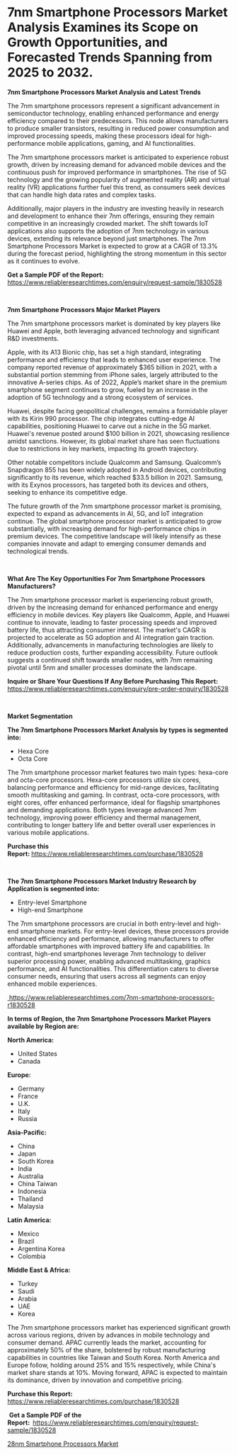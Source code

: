 <p><h1>7nm Smartphone Processors Market Analysis Examines its Scope on Growth Opportunities, and Forecasted Trends Spanning from 2025 to 2032.</h1></p><p><strong>7nm Smartphone Processors Market Analysis and Latest Trends</strong></p>
<p><p>The 7nm smartphone processors represent a significant advancement in semiconductor technology, enabling enhanced performance and energy efficiency compared to their predecessors. This node allows manufacturers to produce smaller transistors, resulting in reduced power consumption and improved processing speeds, making these processors ideal for high-performance mobile applications, gaming, and AI functionalities.</p><p>The 7nm smartphone processors market is anticipated to experience robust growth, driven by increasing demand for advanced mobile devices and the continuous push for improved performance in smartphones. The rise of 5G technology and the growing popularity of augmented reality (AR) and virtual reality (VR) applications further fuel this trend, as consumers seek devices that can handle high data rates and complex tasks.</p><p>Additionally, major players in the industry are investing heavily in research and development to enhance their 7nm offerings, ensuring they remain competitive in an increasingly crowded market. The shift towards IoT applications also supports the adoption of 7nm technology in various devices, extending its relevance beyond just smartphones. The 7nm Smartphone Processors Market is expected to grow at a CAGR of 13.3% during the forecast period, highlighting the strong momentum in this sector as it continues to evolve.</p></p>
<p><strong>Get a Sample PDF of the Report:&nbsp;</strong> <a href="https://www.reliableresearchtimes.com/enquiry/request-sample/1830528?utm_campaign=2189&utm_medium=2&utm_source=Github&utm_content=ia&utm_term=13022025&utm_id=7nm-smartphone-processors">https://www.reliableresearchtimes.com/enquiry/request-sample/1830528</a></p>
<p>&nbsp;</p>
<p><strong>7nm Smartphone Processors Major Market Players</strong></p>
<p><p>The 7nm smartphone processors market is dominated by key players like Huawei and Apple, both leveraging advanced technology and significant R&D investments. </p><p>Apple, with its A13 Bionic chip, has set a high standard, integrating performance and efficiency that leads to enhanced user experience. The company reported revenue of approximately $365 billion in 2021, with a substantial portion stemming from iPhone sales, largely attributed to the innovative A-series chips. As of 2022, Apple’s market share in the premium smartphone segment continues to grow, fueled by an increase in the adoption of 5G technology and a strong ecosystem of services.</p><p>Huawei, despite facing geopolitical challenges, remains a formidable player with its Kirin 990 processor. The chip integrates cutting-edge AI capabilities, positioning Huawei to carve out a niche in the 5G market. Huawei's revenue posted around $100 billion in 2021, showcasing resilience amidst sanctions. However, its global market share has seen fluctuations due to restrictions in key markets, impacting its growth trajectory.</p><p>Other notable competitors include Qualcomm and Samsung. Qualcomm’s Snapdragon 855 has been widely adopted in Android devices, contributing significantly to its revenue, which reached $33.5 billion in 2021. Samsung, with its Exynos processors, has targeted both its devices and others, seeking to enhance its competitive edge.</p><p>The future growth of the 7nm smartphone processor market is promising, expected to expand as advancements in AI, 5G, and IoT integration continue. The global smartphone processor market is anticipated to grow substantially, with increasing demand for high-performance chips in premium devices. The competitive landscape will likely intensify as these companies innovate and adapt to emerging consumer demands and technological trends.</p></p>
<p>&nbsp;</p>
<p><strong>What Are The Key Opportunities For 7nm Smartphone Processors Manufacturers?</strong></p>
<p><p>The 7nm smartphone processor market is experiencing robust growth, driven by the increasing demand for enhanced performance and energy efficiency in mobile devices. Key players like Qualcomm, Apple, and Huawei continue to innovate, leading to faster processing speeds and improved battery life, thus attracting consumer interest. The market's CAGR is projected to accelerate as 5G adoption and AI integration gain traction. Additionally, advancements in manufacturing technologies are likely to reduce production costs, further expanding accessibility. Future outlook suggests a continued shift towards smaller nodes, with 7nm remaining pivotal until 5nm and smaller processes dominate the landscape.</p></p>
<p><strong>Inquire or Share Your Questions If Any Before Purchasing This Report:</strong> <a href="https://www.reliableresearchtimes.com/enquiry/pre-order-enquiry/1830528?utm_campaign=2189&utm_medium=2&utm_source=Github&utm_content=ia&utm_term=13022025&utm_id=7nm-smartphone-processors">https://www.reliableresearchtimes.com/enquiry/pre-order-enquiry/1830528</a></p>
<p>&nbsp;</p>
<p><strong>Market Segmentation</strong></p>
<p><strong>The 7nm Smartphone Processors Market Analysis by types is segmented into:</strong></p>
<p><ul><li>Hexa Core</li><li>Octa Core</li></ul></p>
<p><p>The 7nm smartphone processor market features two main types: hexa-core and octa-core processors. Hexa-core processors utilize six cores, balancing performance and efficiency for mid-range devices, facilitating smooth multitasking and gaming. In contrast, octa-core processors, with eight cores, offer enhanced performance, ideal for flagship smartphones and demanding applications. Both types leverage advanced 7nm technology, improving power efficiency and thermal management, contributing to longer battery life and better overall user experiences in various mobile applications.</p></p>
<p><strong>Purchase this Report:&nbsp;</strong><a href="https://www.reliableresearchtimes.com/purchase/1830528?utm_campaign=2189&utm_medium=2&utm_source=Github&utm_content=ia&utm_term=13022025&utm_id=7nm-smartphone-processors">https://www.reliableresearchtimes.com/purchase/1830528</a></p>
<p>&nbsp;</p>
<p><strong>The 7nm Smartphone Processors Market Industry Research by Application is segmented into:</strong></p>
<p><ul><li>Entry-level Smartphone</li><li>High-end Smartphone</li></ul></p>
<p><p>The 7nm smartphone processors are crucial in both entry-level and high-end smartphone markets. For entry-level devices, these processors provide enhanced efficiency and performance, allowing manufacturers to offer affordable smartphones with improved battery life and capabilities. In contrast, high-end smartphones leverage 7nm technology to deliver superior processing power, enabling advanced multitasking, graphics performance, and AI functionalities. This differentiation caters to diverse consumer needs, ensuring that users across all segments can enjoy enhanced mobile experiences.</p></p>
<p><a href="https://www.reliableresearchtimes.com/7nm-smartphone-processors-r1830528?utm_campaign=2189&utm_medium=2&utm_source=Github&utm_content=ia&utm_term=13022025&utm_id=7nm-smartphone-processors">&nbsp;https://www.reliableresearchtimes.com/7nm-smartphone-processors-r1830528</a></p>
<p><strong>In terms of Region, the 7nm Smartphone Processors Market Players available by Region are:</strong></p>
<p>
    <p> <strong> North America: </strong>
        <ul>
            <li>United States</li>
            <li>Canada</li>
        </ul>
        </p> 
    <p> <strong> Europe: </strong>
        <ul>
            <li>Germany</li>
            <li>France</li>
            <li>U.K.</li>
            <li>Italy</li>
            <li>Russia</li>
        </ul>
        </p> 
    <p> <strong> Asia-Pacific: </strong>
        <ul>
            <li>China</li>
            <li>Japan</li>
            <li>South Korea</li>
            <li>India</li>
            <li>Australia</li>
            <li>China Taiwan</li>
            <li>Indonesia</li>
            <li>Thailand</li>
            <li>Malaysia</li>
        </ul>
        </p> 
    <p> <strong> Latin America: </strong>
        <ul>
            <li>Mexico</li>
            <li>Brazil</li>
            <li>Argentina Korea</li>
            <li>Colombia</li>
        </ul>
        </p> 
    <p> <strong> Middle East & Africa: </strong>
        <ul>
            <li>Turkey</li>
            <li>Saudi</li>
            <li>Arabia</li>
            <li>UAE</li>
            <li>Korea</li>
        </ul>
    </p>
    </p>
<p><p>The 7nm smartphone processors market has experienced significant growth across various regions, driven by advances in mobile technology and consumer demand. APAC currently leads the market, accounting for approximately 50% of the share, bolstered by robust manufacturing capabilities in countries like Taiwan and South Korea. North America and Europe follow, holding around 25% and 15% respectively, while China's market share stands at 10%. Moving forward, APAC is expected to maintain its dominance, driven by innovation and competitive pricing.</p></p>
<p><strong>Purchase this Report: </strong><a href="https://www.reliableresearchtimes.com/purchase/1830528?utm_campaign=2189&utm_medium=2&utm_source=Github&utm_content=ia&utm_term=13022025&utm_id=7nm-smartphone-processors">https://www.reliableresearchtimes.com/purchase/1830528</a></p>
<p>&nbsp;<strong>Get a Sample PDF of the Report:&nbsp;&nbsp;</strong><a href="https://www.reliableresearchtimes.com/enquiry/request-sample/1830528?utm_campaign=2189&utm_medium=2&utm_source=Github&utm_content=ia&utm_term=13022025&utm_id=7nm-smartphone-processors">https://www.reliableresearchtimes.com/enquiry/request-sample/1830528</a></p>
<p><strong></strong></p>
<p><p><a href="https://github.com/NargisHussain75/Market-Research-Report-List-1/blob/main/28nm-smartphone-processors-market.md?utm_campaign=2189&utm_medium=2&utm_source=Github&utm_content=ia&utm_term=13022025&utm_id=7nm-smartphone-processors">28nm Smartphone Processors Market</a></p></p>